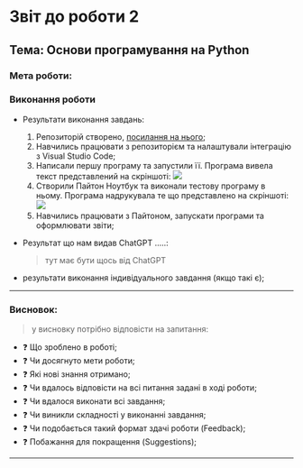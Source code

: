 # Звіт до роботи 2
## Тема: Основи програмування на Python                       
### Мета роботи: 
### Виконання роботи
* Результати виконання завдань:
    1. Репозиторій створено, [посилання на нього](https://github.com/BobasB/2024_kn41_nm);
    1. Навчились працювати з репозиторієм та налаштували інтеграцію з Visual Studio Code;
    1. Написали першу програму та запустили її. Програма вивела текст представлений на скріншоті:
    ![](1_screen.png)
    1. Створили Пайтон Ноутбук та виконали тестову програму в ньому. Програма надрукувала те що представлено на скріншоті:
    ![](./2_sceen.png)
    1. Навчились працювати з Пайтоном, запускати програми та оформлювати звіти;


* Результат що нам видав ChatGPT .....:
    > тут має бути щось від ChatGPT

* результати виконання індивідуального завдання (якщо такі є);

---
### Висновок:
> у висновку потрібно відповісти на запитання:

- :question: Що зроблено в роботі;
- :question: Чи досягнуто мети роботи;
- :question: Які нові знання отримано;
- :question: Чи вдалось відповісти на всі питання задані в ході роботи;
- :question: Чи вдалося виконати всі завдання;
- :question: Чи виникли складності у виконанні завдання;
- :question: Чи подобається такий формат здачі роботи (Feedback);
- :question: Побажання для покращення (Suggestions);

---